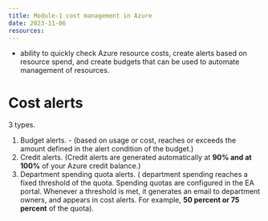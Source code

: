```yaml
---
title: Module-1 cost management in Azure
date: 2023-11-06
resources:
---
```


- ability to quickly check Azure resource costs, create alerts based on resource spend, and create budgets that can be used to automate management of resources.

# Cost alerts

3 types.
1. Budget alerts. - (based on usage or cost, reaches or exceeds the amount defined in the alert condition of the budget.)
2. Credit alerts. (Credit alerts are generated automatically at **90% and at 100%** of your Azure credit balance.)
3. Department spending quota alerts. ( department spending reaches a fixed threshold of the quota. Spending quotas are configured in the EA portal. Whenever a threshold is met, it generates an email to department owners, and appears in cost alerts. For example, **50 percent or 75 percent** of the quota).